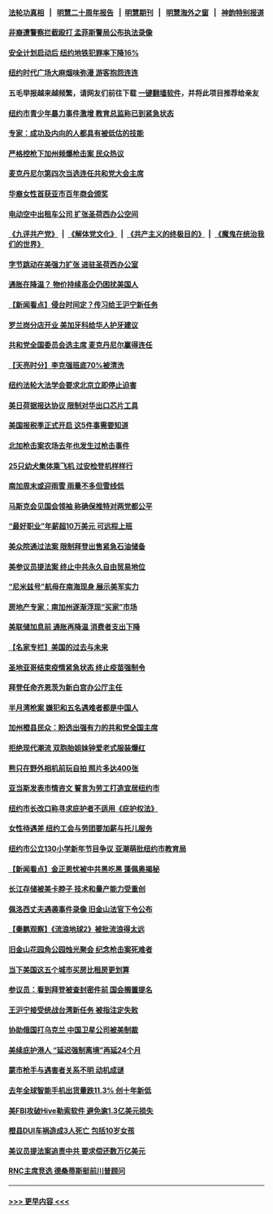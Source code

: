 #### [法轮功真相](https://github.com/gfw-breaker/truth/blob/master/README.md?t=0) &nbsp;&nbsp;|&nbsp;&nbsp; [明慧二十周年报告](https://github.com/gfw-breaker/mh-reports/blob/master/README.md?t=0) &nbsp;&nbsp;|&nbsp;&nbsp;[明慧期刊](https://github.com/gfw-breaker/mh-qikan) &nbsp;&nbsp;|&nbsp;&nbsp; [明慧海外之窗](https://github.com/gfw-breaker/mh-news/blob/master/README.md?t=0) &nbsp;&nbsp;|&nbsp;&nbsp; [神韵特别报道](https://github.com/gfw-breaker/mh-news/blob/master/shenyun.md?t=0)
#### [非裔遭警察拦截殴打 孟菲斯警局公布执法录像](../pages/nsc412/n13917056.md?t=01282143) 
#### [安全计划启动后 纽约地铁犯罪率下降16%](../pages/nsc412/n13917081.md?t=01282143) 
#### [纽约时代广场大麻烟味弥漫 游客抱怨连连](../pages/nsc412/n13917079.md?t=01282143) 
#### 五毛举报越来越频繁，请网友们前往下载 [一键翻墙软件](https://github.com/gfw-breaker/ssr-accounts)，并将此项目推荐给亲友
#### [纽约市青少年暴力事件激增 教育总监称已到紧急状态](../pages/nsc412/n13917077.md?t=01282143) 
#### [专家：成功及内向的人都具有被低估的技能](../pages/nsc412/n13917001.md?t=01282143) 
#### [严格控枪下加州频爆枪击案 民众热议](../pages/nsc412/n13917091.md?t=01282143) 
#### [麦克丹尼尔第四次当选连任共和党大会主席](../pages/nsc412/n13917069.md?t=01282143) 
#### [华裔女性首获亚市百年商会颁奖](../pages/nsc412/n13917048.md?t=01282143) 
#### [电动空中出租车公司 扩张圣荷西办公空间](../pages/nsc412/n13917058.md?t=01282143) 
#### [《九评共产党》](https://github.com/begood0513/9ping.md/blob/master/README.md) &nbsp;|&nbsp; [《解体党文化》](../../../../jtdwh.md/blob/master/README.md)  &nbsp;|&nbsp; [《共产主义的终极目的》](../../../../gczydzjmd.md/blob/master/README.md) &nbsp;|&nbsp; [《魔鬼在统治我们的世界》](../../../../mgztzwmdsj.md/blob/master/README.md) 
#### [字节跳动在美强力扩张  进驻圣荷西办公室](../pages/nsc412/n13917047.md?t=01282143) 
#### [通胀在降温？ 物价持续高企仍困扰美国人](../pages/nsc412/n13916949.md?t=01282143) 
#### [【新闻看点】侵台时间定？传习给王沪宁新任务](../pages/nsc412/n13916929.md?t=01282143) 
#### [罗兰岗分店开业 美加牙科给华人护牙建议](../pages/nsc412/n13916971.md?t=01282143) 
#### [共和党全国委员会选主席 麦克丹尼尔赢得连任](../pages/nsc412/n13916902.md?t=01282143) 
#### [【天亮时分】李克强班底70%被清洗](../pages/nsc412/n13916967.md?t=01282143) 
#### [纽约法轮大法学会要求北京立即停止迫害](../pages/nsc412/n13916932.md?t=01282143) 
#### [美日荷据报达协议 限制对华出口芯片工具](../pages/nsc412/n13916908.md?t=01282143) 
#### [美国报税季正式开启 这5件事需要知道](../pages/nsc412/n13916947.md?t=01282143) 
#### [北加枪击案农场去年也发生过枪击事件](../pages/nsc412/n13916957.md?t=01282143) 
#### [25只幼犬集体乘飞机 过安检登机样样行](../pages/nsc412/n13916381.md?t=01282143) 
#### [南加周末或迎雨雪 雨量不多但雪线低](../pages/nsc412/n13916911.md?t=01282143) 
#### [马斯克会见国会领袖 称确保推特对两党都公平](../pages/nsc412/n13916895.md?t=01282143) 
#### [“最好职业”年薪超10万美元 可远程上班](../pages/nsc412/n13916850.md?t=01282143) 
#### [美众院通过法案 限制拜登出售紧急石油储备](../pages/nsc412/n13916847.md?t=01282143) 
#### [美参议员提法案 终止中共永久自由贸易地位](../pages/nsc412/n13916826.md?t=01282143) 
#### [“尼米兹号”航母在南海现身 展示美军实力](../pages/nsc412/n13916851.md?t=01282143) 
#### [房地产专家：南加州逐渐浮现“买家”市场](../pages/nsc412/n13916470.md?t=01282143) 
#### [美联储加息前 通胀再降温 消费者支出下降](../pages/nsc412/n13916815.md?t=01282143) 
#### [【名家专栏】美国的过去与未来](../pages/nsc412/n13913286.md?t=01282143) 
#### [圣地亚哥结束疫情紧急状态 终止疫苗强制令](../pages/nsc412/n13916626.md?t=01282143) 
#### [拜登任命齐恩茨为新白宫办公厅主任](../pages/nsc412/n13916800.md?t=01282143) 
#### [半月湾枪案 嫌犯和五名遇难者都是中国人](../pages/nsc412/n13916804.md?t=01282143) 
#### [加州橙县民众：盼选出强有力的共和党全国主席](../pages/nsc412/n13916491.md?t=01282143) 
#### [拒绝现代潮流 双胞胎姐妹钟爱老式服装爆红](../pages/nsc412/n13916529.md?t=01282143) 
#### [熊只在野外相机前玩自拍 照片多达400张](../pages/nsc412/n13916614.md?t=01282143) 
#### [亚当斯发表市情咨文 誓言为劳工打造宜居纽约市](../pages/nsc412/n13916485.md?t=01282143) 
#### [纽约市长改口称寻求庇护者不适用《庇护权法》](../pages/nsc412/n13916471.md?t=01282143) 
#### [女性待遇差 纽约工会与劳团要加薪与托儿服务](../pages/nsc412/n13916475.md?t=01282143) 
#### [纽约市公立130小学新年节目争议 亚潮萌批纽约市教育局](../pages/nsc412/n13916483.md?t=01282143) 
#### [【新闻看点】金正恩忧被中共黑吃黑 蓬佩奥揭秘](../pages/nsc412/n13916307.md?t=01282143) 
#### [长江存储被美卡脖子 技术和量产能力受重创](../pages/nsc412/n13916234.md?t=01282143) 
#### [佩洛西丈夫遇袭事件录像  旧金山法官下令公布](../pages/nsc412/n13916462.md?t=01282143) 
#### [【秦鹏观察】《流浪地球2》被批流浪得太远](../pages/nsc412/n13916326.md?t=01282143) 
#### [旧金山花园角公园烛光聚会 纪念枪击案死难者](../pages/nsc412/n13916417.md?t=01282143) 
#### [当下美国这五个城市买房比租房更划算](../pages/nsc412/n13916330.md?t=01282143) 
#### [参议员：看到拜登被查封密件前 国会搁置提名](../pages/nsc412/n13916314.md?t=01282143) 
#### [王沪宁接受统战台湾新任务 被指注定失败](../pages/nsc412/n13916244.md?t=01282143) 
#### [协助俄国打乌克兰 中国卫星公司被美制裁](../pages/nsc412/n13916289.md?t=01282143) 
#### [美续庇护港人 “延迟强制离境”再延24个月](../pages/nsc412/n13916361.md?t=01282143) 
#### [蒙市枪手与遇害者关系不明  动机成谜](../pages/nsc412/n13916351.md?t=01282143) 
#### [去年全球智能手机出货量跌11.3% 创十年新低](../pages/nsc412/n13916325.md?t=01282143) 
#### [美FBI攻破Hive勒索软件 避免逾1.3亿美元损失](../pages/nsc412/n13916321.md?t=01282143) 
#### [橙县DUI车祸造成3人死亡 包括10岁女孩](../pages/nsc412/n13916337.md?t=01282143) 
#### [美议员提法案追责中共 要求偿还数万亿美元](../pages/nsc412/n13916272.md?t=01282143) 
#### [RNC主席竞选 德桑蒂斯挺前川普顾问](../pages/nsc412/n13916235.md?t=01282143) 

----
#### [ >>> 更早内容 <<< ](../indexes/nsc412-earlier.md)
